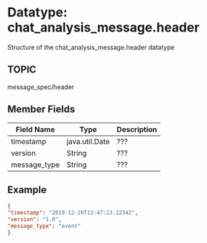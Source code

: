 # Datatype: chat_analysis_message.header

Structure of the chat_analysis_message.header datatype

## TOPIC

message_spec/header



## Member Fields

| Field Name | Type | Description
| --- | --- | --- |
| timestamp | java.util.Date | ???
| version | String | ???
| message_type | String | ???


## Example
```json
{
"timestamp": "2019-12-26T12:47:23.1234Z",
"version": "1.0",
"message_type": "event"
}
```
